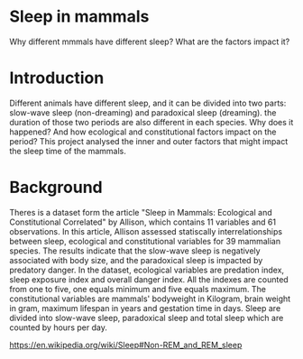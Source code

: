 # Sleep in mammals
Why different mmmals have different sleep? What are the factors impact it?
# Introduction
Different animals have different sleep, and it can be divided into two parts: slow-wave sleep (non-dreaming) and paradoxical sleep (dreaming). the duration of those two periods are also different in each species. Why does it happened? And how ecological and constitutional factors impact on the period? This project analysed the inner and outer factors that might impact the sleep time of the mammals.
# Background
Theres is a dataset form the article "Sleep in Mammals: Ecological and Constitutional Correlated" by Allison, which contains 11 variables and 61 observations. In this article, Allison assessed statiscally interrelationships between sleep, ecological and constitutional variables for 39 mammalian species. The results indicate that the slow-wave sleep is negatively associated with body size, and the paradoxical sleep is impacted by predatory danger.
In the dataset, ecological variables are predation index, sleep exposure index and overall danger index. All the indexes are counted from one to five, one equals minimum and five equals maximum. The constitutional variables are mammals' bodyweight in Kilogram, brain weight in gram, maximum lifespan in years and gestation time in days. Sleep are divided into slow-wave sleep, paradoxical sleep and total sleep which are counted by hours per day.

https://en.wikipedia.org/wiki/Sleep#Non-REM_and_REM_sleep
